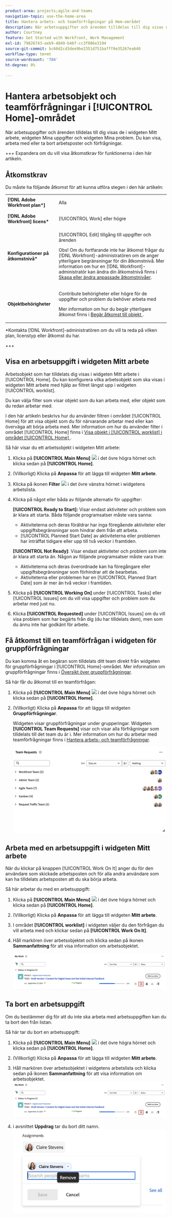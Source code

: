 ```yaml
---
product-area: projects;agile-and-teams
navigation-topic: use-the-home-area
title: Hantera arbets- och teamförfrågningar på Hem-området
description: När arbetsuppgifter och ärenden tilldelas till dig visas de i widgeten Mitt arbete, widgeten Mina uppgifter och widgeten Mina problem.  Du kan visa, arbeta med eller ta bort arbetsposter och förfrågningar.
author: Courtney
feature: Get Started with Workfront, Work Management
exl-id: 79826743-eeb9-4849-b46f-cc3f086e3194
source-git-commit: bc60d2cd3dee9be2351d751bafff0e35267ea640
workflow-type: tm+mt
source-wordcount: '784'
ht-degree: 0%

---
```



# Hantera arbetsobjekt och teamförfrågningar i [!UICONTROL Home]-området

När arbetsuppgifter och ärenden tilldelas till dig visas de i widgeten Mitt arbete, widgeten Mina uppgifter och widgeten Mina problem.  Du kan visa, arbeta med eller ta bort arbetsposter och förfrågningar.

+++ Expandera om du vill visa åtkomstkrav för funktionerna i den här artikeln.

## Åtkomstkrav

Du måste ha följande åtkomst för att kunna utföra stegen i den här artikeln:

<table style="table-layout:auto"> 
 <col> 
 </col> 
 <col> 
 </col> 
 <tbody> 
  <tr> 
   <td role="rowheader"><strong>[!DNL Adobe Workfront plan*]</strong></td> 
   <td> <p>Alla</p> </td> 
  </tr> 
  <tr> 
   <td role="rowheader"><strong>[!DNL Adobe Workfront] licens*</strong></td> 
   <td> <p>[!UICONTROL Work] eller högre</p> </td> 
  </tr> 
  <tr> 
   <td role="rowheader"><strong>Konfigurationer på åtkomstnivå*</strong></td> 
   <td> <p>[!UICONTROL Edit] tillgång till uppgifter och ärenden</p> <p>Obs! Om du fortfarande inte har åtkomst frågar du [!DNL Workfront]-administratören om de anger ytterligare begränsningar för din åtkomstnivå. Mer information om hur en [!DNL Workfront]-administratör kan ändra din åtkomstnivå finns i <a href="../../../administration-and-setup/add-users/configure-and-grant-access/create-modify-access-levels.md" class="MCXref xref">Skapa eller ändra anpassade åtkomstnivåer</a>.</p> </td> 
  </tr> 
  <tr> 
   <td role="rowheader"><strong>Objektbehörigheter</strong></td> 
   <td> <p>Contribute behörigheter eller högre för de uppgifter och problem du behöver arbeta med</p> <p>Mer information om hur du begär ytterligare åtkomst finns i <a href="../../../workfront-basics/grant-and-request-access-to-objects/request-access.md" class="MCXref xref">Begär åtkomst till objekt </a>.</p> </td> 
  </tr> 
 </tbody> 
</table>

&#42;Kontakta [!DNL Workfront]-administratören om du vill ta reda på vilken plan, licenstyp eller åtkomst du har.

+++

## Visa en arbetsuppgift i widgeten Mitt arbete

Arbetsobjekt som har tilldelats dig visas i widgeten Mitt arbete i [!UICONTROL Home]. Du kan konfigurera vilka arbetsobjekt som ska visas i widgeten Mitt arbete med hjälp av filtret längst upp i widgeten [!UICONTROL worklist].

Du kan välja filter som visar objekt som du kan arbeta med, eller objekt som du redan arbetar med.

I den här artikeln beskrivs hur du använder filtren i området [!UICONTROL Home] för att visa objekt som du för närvarande arbetar med eller kan överväga att börja arbeta med. Mer information om hur du använder filter i området [!UICONTROL Home] finns i [Visa objekt i [!UICONTROL worklist] i området [!UICONTROL Home] ](/help/quicksilver/workfront-basics/using-home/using-the-home-area/display-items-in-home-work-list.md).

Så här visar du ett arbetsobjekt i widgeten Mitt arbete:

1. Klicka på **[!UICONTROL Main Menu]** ![](assets/main-menu-icon.png) i det övre högra hörnet och klicka sedan på **[!UICONTROL Home]**.
1. (Villkorligt) Klicka på **Anpassa** för att lägga till widgeten **Mitt arbete**.

1. Klicka på ikonen **Filter** ![](assets/filter-nwepng.png) i det övre vänstra hörnet i widgetens arbetslista.

1. Klicka på något eller båda av följande alternativ för uppgifter:

   **[!UICONTROL Ready to Start]:** Visar endast aktiviteter och problem som är klara att starta. Båda följande programsatser måste vara sanna:

   * Aktiviteterna och deras föräldrar har inga föregående aktiviteter eller uppgiftsbegränsningar som hindrar dem från att arbeta.
   * [!UICONTROL Planned Start Date] av aktiviteterna eller problemen har inträffat tidigare eller upp till två veckor i framtiden.

   **[!UICONTROL Not Ready]**: Visar endast aktiviteter och problem som inte är klara att starta än. Någon av följande programsatser måste vara true:

   * Aktiviteterna och deras överordnade kan ha föregångare eller uppgiftsbegränsningar som förhindrar att de bearbetas.
   * Aktiviteterna eller problemen har en [!UICONTROL Planned Start Date] som är mer än två veckor i framtiden.

1. Klicka på **[!UICONTROL Working On]** under [!UICONTROL Tasks] eller [!UICONTROL Issues] om du vill visa uppgifter och problem som du arbetar med just nu.
1. Klicka **[!UICONTROL Requested]** under [!UICONTROL Issues] om du vill visa problem som har begärts från dig (du har tilldelats dem), men som du ännu inte har godkänt för arbete.

## Få åtkomst till en teamförfrågan i widgeten för gruppförfrågningar

Du kan komma åt en begäran som tilldelats ditt team direkt från widgeten för gruppförfrågningar i [!UICONTROL Home]-området. Mer information om gruppförfrågningar finns i [Översikt över gruppförfrågningar](../../../people-teams-and-groups/work-with-team-requests/team-requests-overview.md).

Så här får du åtkomst till en teamförfrågan:

1. Klicka på **[!UICONTROL Main Menu]** ![](assets/main-menu-icon.png) i det övre högra hörnet och klicka sedan på **[!UICONTROL Home]**.
1. (Villkorligt) Klicka på **Anpassa** för att lägga till widgeten **Gruppförfrågningar**.

   Widgeten visar gruppförfrågningar under grupperingar. Widgeten **[!UICONTROL Team Requests]** visar och visar alla förfrågningar som tilldelats till det team du är i. Mer information om hur du arbetar med teamförfrågningar finns i [Hantera arbets- och teamförfrågningar](../../../people-teams-and-groups/work-with-team-requests/manage-work-and-team-requests.md).

   ![](assets/team-request-widget.png)

## Arbeta med en arbetsuppgift i widgeten Mitt arbete

När du klickar på knappen [!UICONTROL Work On It] anger du för den användare som skickade arbetsposten och för alla andra användare som kan ha tilldelats arbetsposten att du ska börja arbeta.

Så här arbetar du med en arbetsuppgift:

1. Klicka på **[!UICONTROL Main Menu]** ![](assets/main-menu-icon.png) i det övre högra hörnet och klicka sedan på **[!UICONTROL Home]**.
1. (Villkorligt) Klicka på **Anpassa** för att lägga till widgeten **Mitt arbete**.

1. I området **[!UICONTROL worklist]** i widgeten väljer du den förfrågan du vill arbeta med och klickar sedan på **[!UICONTROL Work On It]**.
1. Håll markören över arbetsobjektet och klicka sedan på ikonen **Sammanfattning** för att visa information om arbetsobjektet.

   ![](assets/open-summary-new-home.png)


## Ta bort en arbetsuppgift

Om du bestämmer dig för att du inte ska arbeta med arbetsuppgiften kan du ta bort den från listan.

Så här tar du bort en arbetsuppgift:

1. Klicka på **[!UICONTROL Main Menu]** ![](assets/main-menu-icon.png) i det övre högra hörnet och klicka sedan på **[!UICONTROL Home]**.
1. (Villkorligt) Klicka på **Anpassa** för att lägga till widgeten **Mitt arbete**.

1. Håll markören över arbetsobjektet i widgetens arbetslista och klicka sedan på ikonen **Sammanfattning** för att visa information om arbetsobjektet.
   ![](assets/open-summary-new-home.png)
1. i avsnittet **Uppdrag** tar du bort ditt namn.
   ![](assets/remove-assignment.png)



<!--
## Reassign a request

1. Click the **[!UICONTROL Main Menu]** ![](assets/main-menu-icon.png) in the upper-right corner, then click **[!UICONTROL Home]**.
1. In the **[!UICONTROL Work List]** area, select the request you want to reassign.

1. Click on the **[!UICONTROL Assignments]** widget and remove yourself from the request, then type the name of the user you want to reassign the request to.

   >[!TIP]
   >
   >If the work request is still in the Ready to Start or Not Ready state, you can use the **[!UICONTROL Reassign]** button in the **[!UICONTROL More]** menu in the [!UICONTROL Work List].\
   >![Reassign button](assets/reassign-in-left-panel-350x204.png)

1. If a task's status is changed to [!UICONTROL New] or [!UICONTROL In Progress] after it was completed, you must unassign the user, save the task, then reassign the user in order for the task to reappear in their Home Work List.



## Reply to a request

You can reply to a request to further clarify the request or to propose a new date.

1. Click the **[!UICONTROL Main Menu]** ![](assets/main-menu-icon.png) in the upper-right corner, then click **[!UICONTROL Home]**.
1. In the **[!UICONTROL Work List]** area, select the request you want to reply to.
1. Locate the individual who assigned the request to you.

   You can find this information on the [!UICONTROL Updates] tab of the task. Make sure the option to **[!UICONTROL Show System Updates]** is enabled.

1. Click **[!UICONTROL Start new update]** and begin typing your reply.
1. Enter the name of the recipient in the **[!UICONTROL Notify]** box, then click **[!UICONTROL Update]**.

   >[!TIP]
   >
   >If the work request is still in the Ready to Start or [!UICONTROL Not Ready] state, you can use the **[!UICONTROL Reply]** button in the **[!UICONTROL More]** menu in the [!UICONTROL Work List].\
   >![[!UICONTROL Reply button]](assets/reassign-in-left-panel-350x204.png)   

   -->
